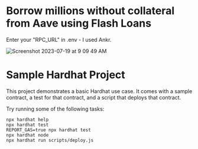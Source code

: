 # Borrow millions without collateral from Aave using Flash Loans

Enter your "RPC_URL" in .env - I used Ankr.

![Screenshot 2023-07-19 at 9 09 49 AM](https://github.com/dclsamples/flash-loans/assets/1455542/ed84b64a-cf99-4acd-9361-8eaa6bb32ec7)





# Sample Hardhat Project

This project demonstrates a basic Hardhat use case. It comes with a sample contract, a test for that contract, and a script that deploys that contract.

Try running some of the following tasks:

```shell
npx hardhat help
npx hardhat test
REPORT_GAS=true npx hardhat test
npx hardhat node
npx hardhat run scripts/deploy.js
```
